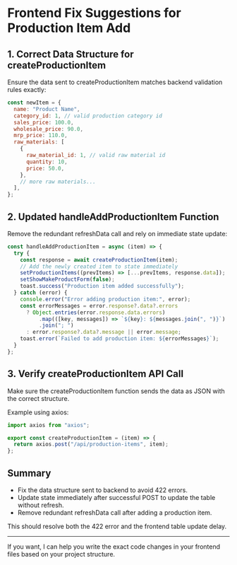 # Frontend Fix Suggestions for Production Item Add

## 1. Correct Data Structure for createProductionItem

Ensure the data sent to createProductionItem matches backend validation rules exactly:

```js
const newItem = {
  name: "Product Name",
  category_id: 1, // valid production category id
  sales_price: 100.0,
  wholesale_price: 90.0,
  mrp_price: 110.0,
  raw_materials: [
    {
      raw_material_id: 1, // valid raw material id
      quantity: 10,
      price: 50.0,
    },
    // more raw materials...
  ],
};
```

## 2. Updated handleAddProductionItem Function

Remove the redundant refreshData call and rely on immediate state update:

```js
const handleAddProductionItem = async (item) => {
  try {
    const response = await createProductionItem(item);
    // Add the newly created item to state immediately
    setProductionItems((prevItems) => [...prevItems, response.data]);
    setShowMakeProductForm(false);
    toast.success("Production item added successfully");
  } catch (error) {
    console.error("Error adding production item:", error);
    const errorMessages = error.response?.data?.errors
      ? Object.entries(error.response.data.errors)
          .map(([key, messages]) => `${key}: ${messages.join(", ")}`)
          .join("; ")
      : error.response?.data?.message || error.message;
    toast.error(`Failed to add production item: ${errorMessages}`);
  }
};
```

## 3. Verify createProductionItem API Call

Make sure the createProductionItem function sends the data as JSON with the correct structure.

Example using axios:

```js
import axios from "axios";

export const createProductionItem = (item) => {
  return axios.post("/api/production-items", item);
};
```

## Summary

- Fix the data structure sent to backend to avoid 422 errors.
- Update state immediately after successful POST to update the table without refresh.
- Remove redundant refreshData call after adding a production item.

This should resolve both the 422 error and the frontend table update delay.

---

If you want, I can help you write the exact code changes in your frontend files based on your project structure.
